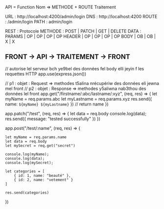 API = Function
Nom => METHODE + ROUTE
Traitement

URL : http://localhost:4200/admin/login
DNS : http://localhost:4200
ROUTE : /admin/login
PATH : admin/login

REST : Protocole
METHODE :         POST | PATCH | GET | DELETE
DATA : PARAMS   |  OP  |   OP  |  OP |   OP
       HEADER   |  OP  |   OP  |  OP |   OP
       BODY     |  OB  |   OB  |  X  |   X
         

FRONT -> API -> TRAITEMENT -> FRONT
------
// autorise lel serveur bch ye9bel des données fel body elli jeyin f les requettes HTTP
app.use(express.json())

// p1 : objet : Request => methodes t5alina nrécupériw des données eli jewna mel front
// p2 : objet : Response => methodes y5aliwna nab3thou des données lel front
app.get("/firstname/:abc/lastname/:xyz", (req, res) => {
    let myName = req.params.abc
    let myLastname = req.params.xyz
    res.send({ name: `${myName} ${myLastname}` }) // return name
})

app.patch("/test", (req, res) => {
    let data = req.body
    console.log(data);
    res.send({ message: "tested successfully" })
})

app.post("/test/:name", (req, res) => {

    let myName = req.params.name
    let data = req.body
    let mySecret = req.get("secret")

    console.log(myName);
    console.log(data);
    console.log(mySecret);

    let categories = [
        { id: 1, name: "beauté" },
        { id: 2, name: "vetement" }
    ]

    res.send(categories)

})